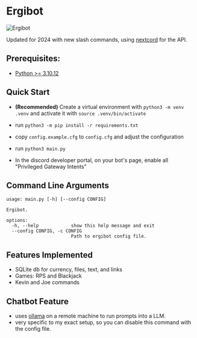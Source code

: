# Ergibot

![Ergibot](https://cdn.discordapp.com/attachments/798075108853809163/1070183527368368158/a4e6e1caca365dd86bcfff7417fafac1.png)

Updated for 2024 with new slash commands, using [nextcord](https://github.com/nextcord/nextcord) for the API.

## Prerequisites:
* [Python >= 3.10.12](https://www.python.org/)

## Quick Start
- **(Recommended)** Create a virtual environment with `python3 -m venv .venv` and activate it with `source .venv/bin/activate`
- run `python3 -m pip install -r requirements.txt`
- copy `config.example.cfg` to `config.cfg` and adjust the configuration
- run `python3 main.py`

- In the discord developer portal, on your bot's page, enable all "Privileged Gateway Intents"

## Command Line Arguments
```
usage: main.py [-h] [--config CONFIG]

Ergibot.
        
options:
  -h, --help            show this help message and exit
  --config CONFIG, -c CONFIG
                        Path to ergibot config file.
```

## Features Implemented

* SQLite db for currency, files, text, and links
* Games: RPS and Blackjack
* Kevin and Joe commands

## Chatbot Feature
* uses [ollama](https://github.com/ollama/ollama) on a remote machine to run prompts into a LLM.
* very specific to my exact setup, so you can disable this command with the config file.
